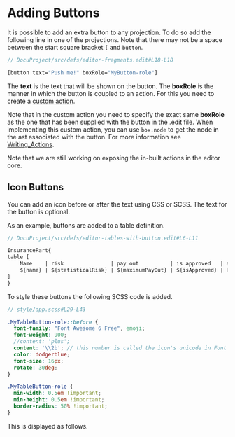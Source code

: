 <script>
    import Figure from "$lib/figures/Figure.svelte";
</script>

# Adding Buttons

It is possible to add an extra button to any projection. To do so add
the following line in one of the projections. Note that there may not be
a space between the start square bracket `[` and `button`.

```proto
// DocuProject/src/defs/editor-fragments.edit#L18-L18

[button text="Push me!" boxRole="MyButton-role"]
```

The **text** is the text that will be shown on the button. The **boxRole** is the manner in which the button is coupled to an action.
For this you need to create a [custom action](/Documentation/Customizations/Editor_Customization#writing-custom-actions-4). 

Note that in the custom action you need to specify the
exact same **boxRole** as the one that has been supplied with the button in the .edit file.
When implementing this custom action, you can use `box.node` to get the node in the ast associated with the button.
For more information see [Writing_Actions](/Documentation/Customizations/Editor_Customization#writing-custom-actions-4).

Note that we are still working on exposing the in-built actions in the editor core.

[//]: # (See Samples/DocuProject/editor/CustomInsuranceModelActions.ts, line 30.)

## Icon Buttons

You can add an icon before or after the text using CSS or SCSS. The text for the button is optional.

As an example, buttons are added to a table definition.

```proto
// DocuProject/src/defs/editor-tables-with-button.edit#L6-L11

InsurancePart{
table [
    Name    | risk               | pay out          | is approved   | action
    ${name} | ${statisticalRisk} | ${maximumPayOut} | ${isApproved} | [button boxRole="MyTableButton-role"]
]
}
```

To style these buttons the following SCSS code is added.

```scss
// style/app.scss#L29-L43

.MyTableButton-role::before {
  font-family: "Font Awesome 6 Free", emoji;
  font-weight: 900;
  //content: 'plus';
  content: '\\2b'; // this number is called the icon's unicode in Font Awesome
  color: dodgerblue;
  font-size: 16px;
  rotate: 30deg;
}

.MyTableButton-role {
  min-width: 0.5em !important;
  min-height: 0.5em !important;
  border-radius: 50% !important;
}
```

This is displayed as follows.

<Figure
imageName={'documentation/Documentation-Buttons-screenshot1.png'}
caption={'Showing a button in each table row'}
figureNumber={1}
/>
